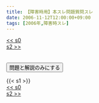 ```yaml
---
title: 【障害時用】本スレ問題質問スレ
date: 2006-11-12T12:00:00+09:00
tags: [2006年,障害時スレ]
---
```

<div class="th_left"><a href="../s0"><< s0</a></div>
<div class="th_right"><a href="../s2">s2 >></a></div>
<br><br>
<script src="../../js/cupsoup.js"></script>
<form>
<input type="button" value="問題と解説のみにする" onClick="toggleCupsoup()">
</form>
{{< s1 >}}
<div class="th_left"><a href="../s0"><< s0</a></div>
<div class="th_right"><a href="../s2">s2 >></a></div>
